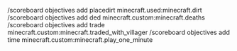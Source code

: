 /scoreboard objectives add placedirt minecraft.used:minecraft.dirt
/scoreboard objectives add ded minecraft.custom:minecraft.deaths 
/scoreboard objectives add trade minecraft.custom:minecraft.traded_with_villager 
/scoreboard objectives add time minecraft.custom:minecraft.play_one_minute 